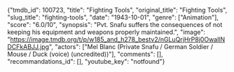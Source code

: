 {"tmdb_id": 100723, "title": "Fighting Tools", "original_title": "Fighting Tools", "slug_title": "fighting-tools", "date": "1943-10-01", "genre": ["Animation"], "score": "6.0/10", "synopsis": "Pvt. Snafu suffers the consequences of not keeping his equipment and weapons properly maintained.", "image": "https://image.tmdb.org/t/p/w185_and_h278_bestv2/nGLuQrjHrP8j0OwallNDCFkABJJ.jpg", "actors": ["Mel Blanc (Private Snafu / German Soldier / Mouse / Duck (voice) (uncredited))"], "comments": [], "recommandations_id": [], "youtube_key": "notfound"}